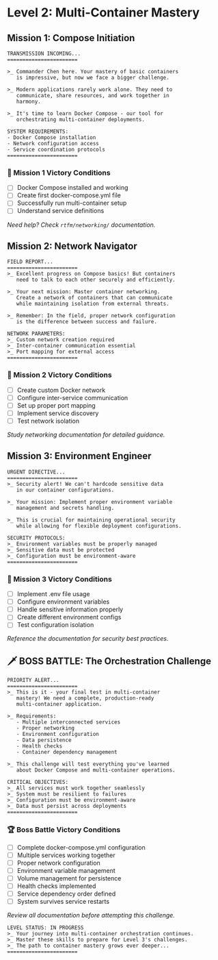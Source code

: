 # Level 2: Multi-Container Mastery

## Mission 1: Compose Initiation

```plaintext
TRANSMISSION INCOMING...
=======================

>_ Commander Chen here. Your mastery of basic containers
   is impressive, but now we face a bigger challenge.

>_ Modern applications rarely work alone. They need to
   communicate, share resources, and work together in
   harmony.

>_ It's time to learn Docker Compose - our tool for
   orchestrating multi-container deployments.

SYSTEM REQUIREMENTS:
- Docker Compose installation
- Network configuration access
- Service coordination protocols
=======================
```

### 🎯 Mission 1 Victory Conditions

- [ ] Docker Compose installed and working
- [ ] Create first docker-compose.yml file
- [ ] Successfully run multi-container setup
- [ ] Understand service definitions

*Need help? Check `rtfm/networking/` documentation.*

## Mission 2: Network Navigator

```plaintext
FIELD REPORT...
=======================
>_ Excellent progress on Compose basics! But containers
   need to talk to each other securely and efficiently.

>_ Your next mission: Master container networking.
   Create a network of containers that can communicate
   while maintaining isolation from external threats.

>_ Remember: In the field, proper network configuration
   is the difference between success and failure.

NETWORK PARAMETERS:
>_ Custom network creation required
>_ Inter-container communication essential
>_ Port mapping for external access
=======================
```

### 🎯 Mission 2 Victory Conditions

- [ ] Create custom Docker network
- [ ] Configure inter-service communication
- [ ] Set up proper port mapping
- [ ] Implement service discovery
- [ ] Test network isolation

*Study networking documentation for detailed guidance.*

## Mission 3: Environment Engineer

```plaintext
URGENT DIRECTIVE...
=======================
>_ Security alert! We can't hardcode sensitive data
   in our container configurations.

>_ Your mission: Implement proper environment variable
   management and secrets handling.

>_ This is crucial for maintaining operational security
   while allowing for flexible deployment configurations.

SECURITY PROTOCOLS:
>_ Environment variables must be properly managed
>_ Sensitive data must be protected
>_ Configuration must be environment-aware
=======================
```

### 🎯 Mission 3 Victory Conditions

- [ ] Implement .env file usage
- [ ] Configure environment variables
- [ ] Handle sensitive information properly
- [ ] Create different environment configs
- [ ] Test configuration isolation

*Reference the documentation for security best practices.*

## 🗡️ BOSS BATTLE: The Orchestration Challenge

```plaintext
PRIORITY ALERT...
=======================
>_ This is it - your final test in multi-container
   mastery! We need a complete, production-ready
   multi-container application.

>_ Requirements:
   - Multiple interconnected services
   - Proper networking
   - Environment configuration
   - Data persistence
   - Health checks
   - Container dependency management

>_ This challenge will test everything you've learned
   about Docker Compose and multi-container operations.

CRITICAL OBJECTIVES:
>_ All services must work together seamlessly
>_ System must be resilient to failures
>_ Configuration must be environment-aware
>_ Data must persist across deployments
=======================
```

### 🏆 Boss Battle Victory Conditions

- [ ] Complete docker-compose.yml configuration
- [ ] Multiple services working together
- [ ] Proper network configuration
- [ ] Environment variable management
- [ ] Volume management for persistence
- [ ] Health checks implemented
- [ ] Service dependency order defined
- [ ] System survives service restarts

*Review all documentation before attempting this challenge.*

```plaintext
LEVEL STATUS: IN PROGRESS
>_ Your journey into multi-container orchestration continues.
>_ Master these skills to prepare for Level 3's challenges.
>_ The path to container mastery grows ever deeper...
=======================

